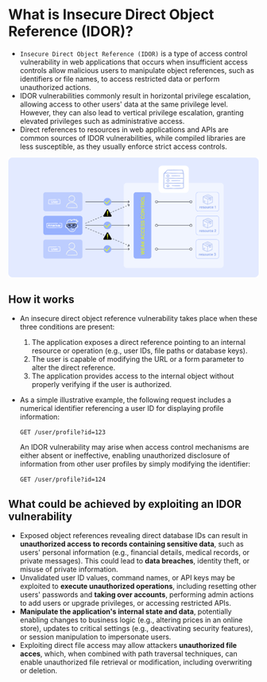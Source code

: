 # What is Insecure Direct Object Reference (IDOR)?

* `Insecure Direct Object Reference (IDOR)` is a type of access control vulnerability in web applications that occurs when insufficient access controls allow malicious users to manipulate object references, such as identifiers or file names, to access restricted data or perform unauthorized actions.
* IDOR vulnerabilities commonly result in horizontal privilege escalation, allowing access to other users' data at the same privilege level. However, they can also lead to vertical privilege escalation, granting elevated privileges such as administrative access.
* Direct references to resources in web applications and APIs are common sources of IDOR vulnerabilities, while compiled libraries are less susceptible, as they usually enforce strict access controls.

![IDOR overview][1]

## How it works

* An insecure direct object reference vulnerability takes place when these three conditions are present:
  1. The application exposes a direct reference pointing to an internal resource or operation (e.g., user IDs, file paths or database keys).
  1. The user is capable of modifying the URL or a form parameter to alter the direct reference.
  1. The application provides access to the internal object without properly verifying if the user is authorized.
* As a simple illustrative example, the following request includes a numerical identifier referencing a user ID for displaying profile information:

  ```http
  GET /user/profile?id=123
  ```

  An IDOR vulnerability may arise when access control mechanisms are either absent or ineffective, enabling unauthorized disclosure of information from other user profiles by simply modifying the identifier:

  ```http
  GET /user/profile?id=124
  ```

## What could be achieved by exploiting an IDOR vulnerability

* Exposed object references revealing direct database IDs can result in **unauthorized access to records containing sensitive data**, such as users' personal information (e.g., financial details, medical records, or private messages). This could lead to **data breaches**, identity theft, or misuse of private information.
* Unvalidated user ID values, command names, or API keys may be exploited to **execute unauthorized operations**, including resetting other users' passwords and **taking over accounts**, performing admin actions to add users or upgrade privileges, or accessing restricted APIs.
* **Manipulate the application's internal state and data**, potentially enabling changes to business logic (e.g., altering prices in an online store), updates to critical settings (e.g., deactivating security features), or session manipulation to impersonate users.
* Exploiting direct file access may allow attackers **unauthorized file acces**, which, when combined with path traversal techniques, can enable unauthorized file retrieval or modification, including overwriting or deletion.

[1]: /static/images/idor-overview.png
